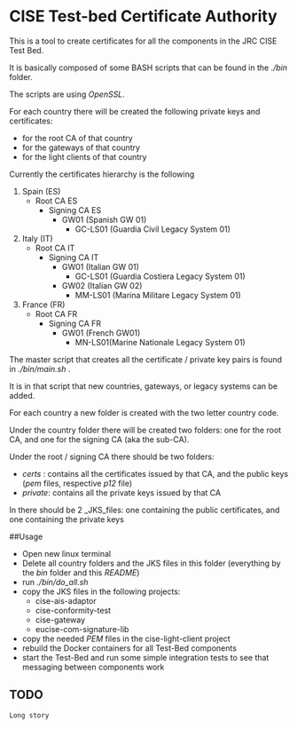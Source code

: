 # CISE Test-bed Certificate Authority

This is a tool to create certificates for all the components in the JRC CISE Test Bed.

It is basically composed of some BASH scripts that can be found in the _./bin_ folder. 

The scripts are using _OpenSSL_.

For each country there will be created the following private keys and certificates:
  * for the root CA of that country
  * for the gateways of that country
  * for the light clients of that country
  
 Currently the certificates hierarchy is the following
 
 1. Spain (ES)
    * Root CA ES
        * Signing CA ES
            * GW01 (Spanish GW 01)   
                * GC-LS01 (Guardia Civil Legacy System 01) 
 2. Italy (IT)
    * Root CA IT
        * Signing CA IT
            * GW01 (Italian GW 01)
                * GC-LS01 (Guardia Costiera Legacy System 01)
            * GW02 (Italian GW 02) 
                * MM-LS01 (Marina Militare Legacy System 01)
  3. France (FR)
     * Root CA FR
        * Signing CA FR
            * GW01 (French GW01)
                * MN-LS01(Marine Nationale Legacy System 01)
            
            
 The master script that creates all the certificate / private key pairs is found in _./bin/main.sh_ .

 It is in that script that new countries, gateways, or legacy systems can be added.
 
 For each country a new folder is created with the two letter country code.

 Under the country folder there will be created two folders: one for the root CA, and one for the signing CA
 (aka the sub-CA).
 
 Under the root / signing CA there should be two folders: 
  * _certs_ : contains all the certificates issued by that CA, and the public keys (_pem_ files, respective _p12_ file)
  * _private_: contains all the private keys issued by that CA
  
 In there should be 2 _JKS_files: one containing the public certificates, and one containing the private keys
  
 ##Usage
 
 * Open new linux terminal
 * Delete all country folders and the JKS files in this folder (everything by the _bin_ folder and this _README_)
 * run _./bin/do_all.sh_
 * copy the JKS files in the following projects:
    * cise-ais-adaptor
    * cise-conformity-test
    * cise-gateway
    * eucise-com-signature-lib
 * copy the needed _PEM_ files in the cise-light-client project
 * rebuild the Docker containers for all Test-Bed components
 * start the Test-Bed and run some simple integration tests to see that messaging between components work
 
 
 ## TODO
    Long story

 
 

 
 